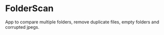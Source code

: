 # FolderScan
App to compare multiple folders, remove duplicate files, empty folders and corrupted jpegs.
